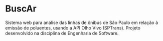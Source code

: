 # BuscAr
Sistema web para análise das linhas de ônibus de São Paulo em relação à emissão de poluentes, usando a API Olho Vivo (SPTrans). Projeto desenvolvido na disciplina de Engenharia de Software.
